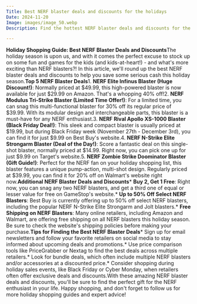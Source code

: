 ```yaml
---
Title: Best NERF blaster deals and discounts for the holidays
Date: 2024-11-20
Image: images/image_50.webp
Description: Find the hottest NERF blaster deals and discounts for the holidays! Save big on epic blaster sets and perfect your target practice this season.  

---
```


**Holiday Shopping Guide: Best NERF Blaster Deals and Discounts**The holiday season is upon us, and with it comes the perfect excuse to stock up on some fun and games for the kids (and kids-at-heart!) - and what's more exciting than NERF blasters?! In this article, we'll round up the best NERF blaster deals and discounts to help you save some serious cash this holiday season.**Top 5 NERF Blaster Deals**1. **NERF Elite Infinus Blaster (Huge Discount!)**: Normally priced at $49.99, this high-powered blaster is now available for just $29.99 on Amazon. That's a whopping 40% off!2. **NERF Modulus Tri-Strike Blaster (Limited Time Offer!)**: For a limited time, you can snag this multi-functional blaster for 30% off its regular price of $39.99. With its modular design and interchangeable parts, this blaster is a must-have for any NERF enthusiast.3. **NERF Rival Apollo XS-1000 Blaster (Black Friday Deal!)**: This sleek and compact blaster is usually priced at $19.99, but during Black Friday week (November 27th - December 3rd), you can find it for just $9.99 on Best Buy's website.4. **NERF N-Strike Elite Strongarm Blaster (Deal of the Day!)**: Score a fantastic deal on this single-shot blaster, normally priced at $14.99. Right now, you can pick one up for just $9.99 on Target's website.5. **NERF Zombie Strike Doominator Blaster (Gift Guide!)**: Perfect for the NERF fan on your holiday shopping list, this blaster features a unique pump-action, multi-shot design. Regularly priced at $39.99, you can find it for 20% off on Walmart's website right now.**Additional NERF Blaster Deals and Discounts*** **Buy 2, Get 1 Free**: Right now, you can snag any two NERF blasters, and get a third one of equal or lesser value for free on GameStop's website.* **Up to 50% Off Select NERF Blasters**: Best Buy is currently offering up to 50% off select NERF blasters, including the popular NERF N-Strike Elite Strongarm and Jolt blasters.* **Free Shipping on NERF Blasters**: Many online retailers, including Amazon and Walmart, are offering free shipping on all NERF blasters this holiday season. Be sure to check the website's shipping policies before making your purchase.**Tips for Finding the Best NERF Blaster Deals*** Sign up for email newsletters and follow your favorite retailers on social media to stay informed about upcoming deals and promotions.* Use price comparison tools like PriceGrabber or Nextag to find the best deals across multiple retailers.* Look for bundle deals, which often include multiple NERF blasters and/or accessories at a discounted price.* Consider shopping during holiday sales events, like Black Friday or Cyber Monday, when retailers often offer exclusive deals and discounts.With these amazing NERF blaster deals and discounts, you'll be sure to find the perfect gift for the NERF enthusiast in your life. Happy shopping, and don't forget to follow us for more holiday shopping guides and expert advice! 
